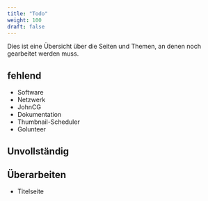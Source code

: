 ```yaml
---
title: "Todo"
weight: 100
draft: false
---
```


Dies ist eine Übersicht über die Seiten und Themen, an denen noch gearbeitet werden muss.

## fehlend

- Software
- Netzwerk
- JohnCG
- Dokumentation
- Thumbnail-Scheduler
- Golunteer

## Unvollständig

## Überarbeiten

- Titelseite
